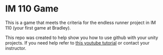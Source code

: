 # IM 110 Game

This is a game that meets the criteria for the endless runner project in IM 110 (your first game at Bradley). 

This repo was created to help show you how to use github with your unity projects. If you need help refer to [this youtube tutorial](https://www.youtube.com/watch?v=qpXxcvS-g3g) or contact your instructor.
